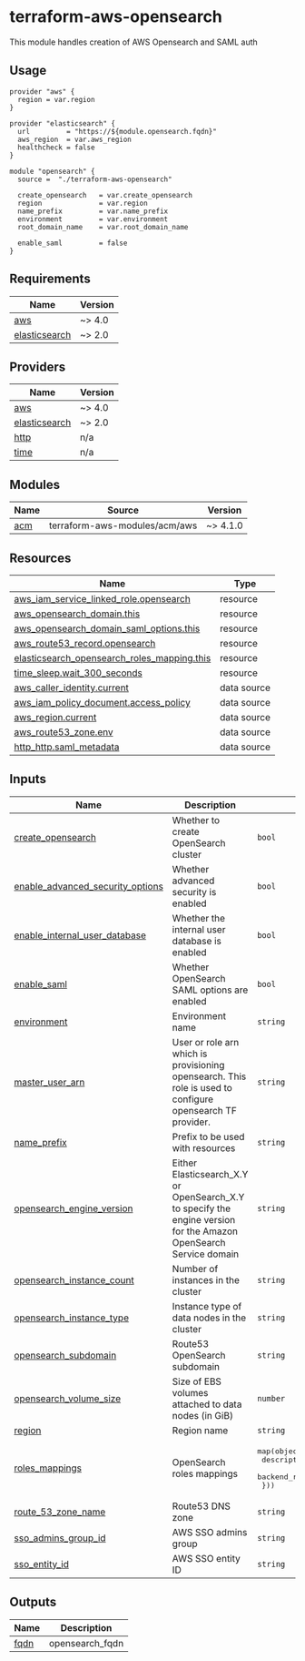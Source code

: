 # terraform-aws-opensearch
This module handles creation of AWS Opensearch and SAML auth

## Usage

```hcl
provider "aws" {
  region = var.region
}

provider "elasticsearch" {
  url         = "https://${module.opensearch.fqdn}"
  aws_region  = var.aws_region
  healthcheck = false
}

module "opensearch" {
  source =  "./terraform-aws-opensearch"

  create_opensearch   = var.create_opensearch
  region              = var.region
  name_prefix         = var.name_prefix
  environment         = var.environment
  root_domain_name    = var.root_domain_name

  enable_saml         = false
}
```

<!-- BEGINNING OF PRE-COMMIT-TERRAFORM DOCS HOOK -->
## Requirements

| Name | Version |
|------|---------|
| <a name="requirement_aws"></a> [aws](#requirement\_aws) | ~> 4.0 |
| <a name="requirement_elasticsearch"></a> [elasticsearch](#requirement\_elasticsearch) | ~> 2.0 |

## Providers

| Name | Version |
|------|---------|
| <a name="provider_aws"></a> [aws](#provider\_aws) | ~> 4.0 |
| <a name="provider_elasticsearch"></a> [elasticsearch](#provider\_elasticsearch) | ~> 2.0 |
| <a name="provider_http"></a> [http](#provider\_http) | n/a |
| <a name="provider_time"></a> [time](#provider\_time) | n/a |

## Modules

| Name | Source | Version |
|------|--------|---------|
| <a name="module_acm"></a> [acm](#module\_acm) | terraform-aws-modules/acm/aws | ~> 4.1.0 |

## Resources

| Name | Type |
|------|------|
| [aws_iam_service_linked_role.opensearch](https://registry.terraform.io/providers/hashicorp/aws/latest/docs/resources/iam_service_linked_role) | resource |
| [aws_opensearch_domain.this](https://registry.terraform.io/providers/hashicorp/aws/latest/docs/resources/opensearch_domain) | resource |
| [aws_opensearch_domain_saml_options.this](https://registry.terraform.io/providers/hashicorp/aws/latest/docs/resources/opensearch_domain_saml_options) | resource |
| [aws_route53_record.opensearch](https://registry.terraform.io/providers/hashicorp/aws/latest/docs/resources/route53_record) | resource |
| [elasticsearch_opensearch_roles_mapping.this](https://registry.terraform.io/providers/phillbaker/elasticsearch/latest/docs/resources/opensearch_roles_mapping) | resource |
| [time_sleep.wait_300_seconds](https://registry.terraform.io/providers/hashicorp/time/latest/docs/resources/sleep) | resource |
| [aws_caller_identity.current](https://registry.terraform.io/providers/hashicorp/aws/latest/docs/data-sources/caller_identity) | data source |
| [aws_iam_policy_document.access_policy](https://registry.terraform.io/providers/hashicorp/aws/latest/docs/data-sources/iam_policy_document) | data source |
| [aws_region.current](https://registry.terraform.io/providers/hashicorp/aws/latest/docs/data-sources/region) | data source |
| [aws_route53_zone.env](https://registry.terraform.io/providers/hashicorp/aws/latest/docs/data-sources/route53_zone) | data source |
| [http_http.saml_metadata](https://registry.terraform.io/providers/hashicorp/http/latest/docs/data-sources/http) | data source |

## Inputs

| Name | Description | Type | Default | Required |
|------|-------------|------|---------|:--------:|
| <a name="input_create_opensearch"></a> [create\_opensearch](#input\_create\_opensearch) | Whether to create OpenSearch cluster | `bool` | `false` | no |
| <a name="input_enable_advanced_security_options"></a> [enable\_advanced\_security\_options](#input\_enable\_advanced\_security\_options) | Whether advanced security is enabled | `bool` | `true` | no |
| <a name="input_enable_internal_user_database"></a> [enable\_internal\_user\_database](#input\_enable\_internal\_user\_database) | Whether the internal user database is enabled | `bool` | `false` | no |
| <a name="input_enable_saml"></a> [enable\_saml](#input\_enable\_saml) | Whether OpenSearch SAML options are enabled | `bool` | `true` | no |
| <a name="input_environment"></a> [environment](#input\_environment) | Environment name | `string` | n/a | yes |
| <a name="input_master_user_arn"></a> [master\_user\_arn](#input\_master\_user\_arn) | User or role arn which is provisioning opensearch. This role is used to configure opensearch TF provider. | `string` | `null` | no |
| <a name="input_name_prefix"></a> [name\_prefix](#input\_name\_prefix) | Prefix to be used with resources | `string` | n/a | yes |
| <a name="input_opensearch_engine_version"></a> [opensearch\_engine\_version](#input\_opensearch\_engine\_version) | Either Elasticsearch\_X.Y or OpenSearch\_X.Y to specify the engine version for the Amazon OpenSearch Service domain | `string` | `"OpenSearch_1.2"` | no |
| <a name="input_opensearch_instance_count"></a> [opensearch\_instance\_count](#input\_opensearch\_instance\_count) | Number of instances in the cluster | `string` | `"1"` | no |
| <a name="input_opensearch_instance_type"></a> [opensearch\_instance\_type](#input\_opensearch\_instance\_type) | Instance type of data nodes in the cluster | `string` | `"t3.small.search"` | no |
| <a name="input_opensearch_subdomain"></a> [opensearch\_subdomain](#input\_opensearch\_subdomain) | Route53 OpenSearch subdomain | `string` | `"opensearch"` | no |
| <a name="input_opensearch_volume_size"></a> [opensearch\_volume\_size](#input\_opensearch\_volume\_size) | Size of EBS volumes attached to data nodes (in GiB) | `number` | `40` | no |
| <a name="input_region"></a> [region](#input\_region) | Region name | `string` | n/a | yes |
| <a name="input_roles_mappings"></a> [roles\_mappings](#input\_roles\_mappings) | OpenSearch roles mappings | <pre>map(object({<br>    description   = optional(string)<br>    backend_roles = list(string)<br>  }))</pre> | `{}` | no |
| <a name="input_route_53_zone_name"></a> [route\_53\_zone\_name](#input\_route\_53\_zone\_name) | Route53 DNS zone | `string` | n/a | yes |
| <a name="input_sso_admins_group_id"></a> [sso\_admins\_group\_id](#input\_sso\_admins\_group\_id) | AWS SSO admins group | `string` | `null` | no |
| <a name="input_sso_entity_id"></a> [sso\_entity\_id](#input\_sso\_entity\_id) | AWS SSO entity ID | `string` | `null` | no |

## Outputs

| Name | Description |
|------|-------------|
| <a name="output_fqdn"></a> [fqdn](#output\_fqdn) | opensearch\_fqdn |
<!-- END OF PRE-COMMIT-TERRAFORM DOCS HOOK -->